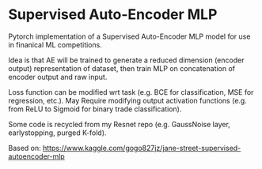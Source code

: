 # Supervised Auto-Encoder MLP

Pytorch implementation of a Supervised Auto-Encoder MLP model for use in finanical ML competitions.

Idea is that AE will be trained to generate a reduced dimension (encoder output) representation of dataset, then train MLP on concatenation of encoder output and raw input.

Loss function can be modified wrt task (e.g. BCE for classification, MSE for regression, etc.). May Require modifying output activation functions (e.g. from ReLU to Sigmoid for binary trade classification).

Some code is recycled from my Resnet repo (e.g. GaussNoise layer, earlystopping, purged K-fold).

Based on: https://www.kaggle.com/gogo827jz/jane-street-supervised-autoencoder-mlp
